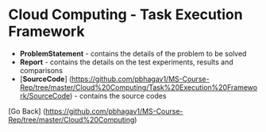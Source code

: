 # Cloud Computing - Task Execution Framework

- **ProblemStatement** - contains the details of the problem to be solved
- **Report** - contains the details on the test experiments, results and comparisons
- [**SourceCode**] (https://github.com/pbhagav1/MS-Course-Rep/tree/master/Cloud%20Computing/Task%20Execution%20Framework/SourceCode) - contains the source codes

[Go Back] (https://github.com/pbhagav1/MS-Course-Rep/tree/master/Cloud%20Computing)